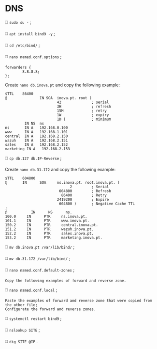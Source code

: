 # DNS

◻️ `sudo su -` ;

◻️ `apt install bind9 -y` ;

◻️ `cd /etc/bind/` ;

◻️ `nano named.conf.options` ;
```
forwarders {
        8.8.8.8;
};
```
Create `nano db.inova.pt` and copy the following example:
```                            
$TTL    86400
@               IN SOA  inova.pt. root (
                        42              ; serial
                        3H              ; refresh
                        15M             ; retry
                        1W              ; expiry
                        1D )            ; minimum
         IN NS  ns
ns       IN A   192.168.0.100
www      IN A   192.168.1.101
central  IN A   192.168.2.150
wazuh    IN A   192.168.2.151
sales    IN A   192.168.2.152
marketing IN A   192.168.2.153
```
◻️ `cp db.127 db.IP-Reverse` ;

Create `nano db.31.172` and copy the following example:
```
$TTL    604800
@       IN      SOA     ns.inova.pt. root.inova.pt. (
                              2         ; Serial
                         604800         ; Refresh
                          86400         ; Retry
                        2419200         ; Expire
                         604800 )       ; Negative Cache TTL
;
@           IN      NS      ns.
100.0     IN      PTR     ns.inova.pt.
101.1     IN      PTR     www.inova.pt.
150.2     IN      PTR     central.inova.pt.
151.2     IN      PTR     wazuh.inova.pt.
152.2     IN      PTR     sales.inova.pt.
153.2     IN      PTR     marketing.inova.pt.
```
◻️ `mv db.inova.pt /var/lib/bind/` ;

◻️ `mv db.31.172 /var/lib/bind/` ;

◻️ `nano named.conf.default-zones` ;
```
Copy the following examples of forward and reverse zone.
```
◻️ `nano named.conf.local` ;
```
Paste the examples of forward and reverse zone that were copied from the other file;
Configurate the forward and reverse zones.
```
◻️ `systemctl restart bind9` ;

◻️ `nslookup SITE` ;

◻️ `dig SITE @IP` .
